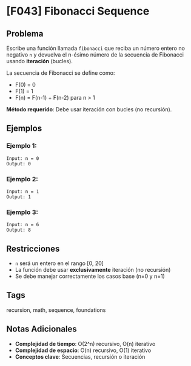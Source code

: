 # [F043] Fibonacci Sequence

## Problema

Escribe una función llamada `fibonacci` que reciba un número entero no negativo `n` y devuelva el n-ésimo número de la secuencia de Fibonacci usando **iteración** (bucles).

La secuencia de Fibonacci se define como:
- F(0) = 0
- F(1) = 1  
- F(n) = F(n-1) + F(n-2) para n > 1

**Método requerido**: Debe usar iteración con bucles (no recursión).

## Ejemplos

### Ejemplo 1:
```
Input: n = 0
Output: 0
```

### Ejemplo 2:
```
Input: n = 1
Output: 1
```

### Ejemplo 3:
```
Input: n = 6
Output: 8
```

## Restricciones

- `n` será un entero en el rango [0, 20]
- La función debe usar **exclusivamente** iteración (no recursión)
- Se debe manejar correctamente los casos base (n=0 y n=1)

## Tags
recursion, math, sequence, foundations

## Notas Adicionales
- **Complejidad de tiempo**: O(2^n) recursivo, O(n) iterativo
- **Complejidad de espacio**: O(n) recursivo, O(1) iterativo
- **Conceptos clave**: Secuencias, recursión o iteración